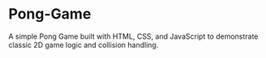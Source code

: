 # Pong-Game
A simple Pong Game built with HTML, CSS, and JavaScript to demonstrate classic 2D game logic and collision handling.
